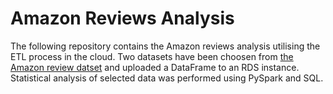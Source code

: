 <h1>Amazon Reviews Analysis</h1>
<p>The following repository contains the Amazon reviews analysis utilising the ETL process in the cloud. Two datasets have been choosen from <a href="https://s3.amazonaws.com/amazon-reviews-pds/tsv/index.txt"> the Amazon review datset</a> and uploaded a DataFrame to an RDS instance. Statistical analysis of selected data was performed using PySpark and SQL.</p>
  
